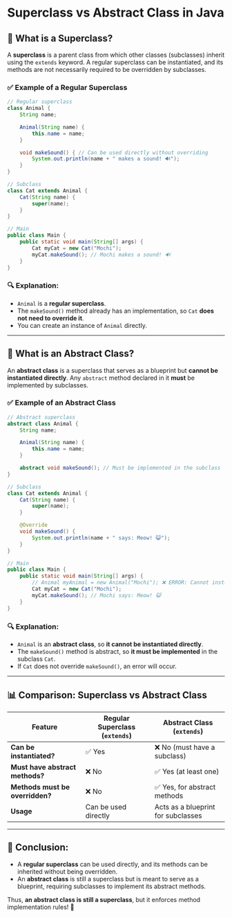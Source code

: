 # Superclass vs Abstract Class in Java

## 📌 What is a Superclass?
A **superclass** is a parent class from which other classes (subclasses) inherit using the `extends` keyword. A regular superclass can be instantiated, and its methods are not necessarily required to be overridden by subclasses.

### ✅ Example of a Regular Superclass
```java
// Regular superclass
class Animal {
    String name;

    Animal(String name) {
        this.name = name;
    }

    void makeSound() { // Can be used directly without overriding
        System.out.println(name + " makes a sound! 🔊");
    }
}

// Subclass
class Cat extends Animal {
    Cat(String name) {
        super(name);
    }
}

// Main
public class Main {
    public static void main(String[] args) {
        Cat myCat = new Cat("Mochi");
        myCat.makeSound(); // Mochi makes a sound! 🔊
    }
}
```

### 🔍 Explanation:
- `Animal` is a **regular superclass**.
- The `makeSound()` method already has an implementation, so `Cat` **does not need to override it**.
- You can create an instance of `Animal` directly.

---

## 📌 What is an Abstract Class?
An **abstract class** is a superclass that serves as a blueprint but **cannot be instantiated directly**. Any `abstract` method declared in it **must** be implemented by subclasses.

### ✅ Example of an Abstract Class
```java
// Abstract superclass
abstract class Animal {
    String name;

    Animal(String name) {
        this.name = name;
    }

    abstract void makeSound(); // Must be implemented in the subclass
}

// Subclass
class Cat extends Animal {
    Cat(String name) {
        super(name);
    }

    @Override
    void makeSound() {
        System.out.println(name + " says: Meow! 😺");
    }
}

// Main
public class Main {
    public static void main(String[] args) {
        // Animal myAnimal = new Animal("Mochi"); ❌ ERROR: Cannot instantiate an abstract class!
        Cat myCat = new Cat("Mochi");
        myCat.makeSound(); // Mochi says: Meow! 😺
    }
}
```

### 🔍 Explanation:
- `Animal` is an **abstract class**, so **it cannot be instantiated directly**.
- The `makeSound()` method is abstract, so **it must be implemented** in the subclass `Cat`.
- If `Cat` does not override `makeSound()`, an error will occur.

---

## 📊 Comparison: Superclass vs Abstract Class

| **Feature**               | **Regular Superclass (`extends`)** | **Abstract Class (`extends`)** |
|---------------------------|----------------------------------|----------------------------------|
| **Can be instantiated?**  | ✅ Yes | ❌ No (must have a subclass) |
| **Must have abstract methods?** | ❌ No | ✅ Yes (at least one) |
| **Methods must be overridden?** | ❌ No | ✅ Yes, for abstract methods |
| **Usage**                 | Can be used directly | Acts as a blueprint for subclasses |

---

## 🎯 **Conclusion:**
- A **regular superclass** can be used directly, and its methods can be inherited without being overridden.
- An **abstract class** is still a superclass but is meant to serve as a blueprint, requiring subclasses to implement its abstract methods.

Thus, **an abstract class is still a superclass**, but it enforces method implementation rules! 🚀

